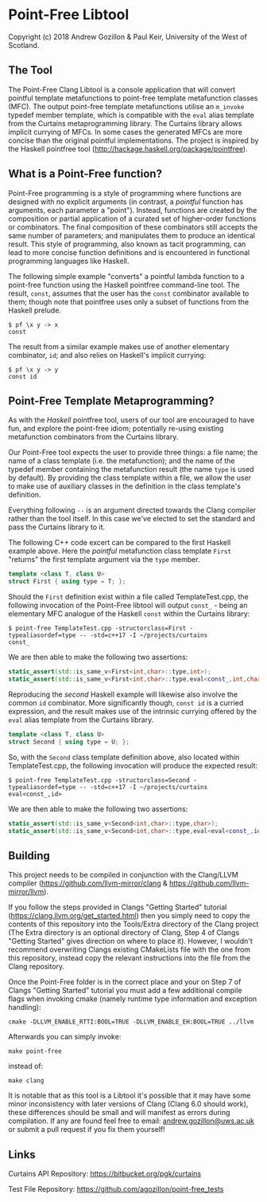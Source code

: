 # Point-Free Libtool  

Copyright (c) 2018 Andrew Gozillon & Paul Keir, University of the West of Scotland.

## The Tool 

The Point-Free Clang Libtool is a console application that will convert pointful template metafunctions to point-free template metafunction classes (MFC). The output point-free template metafunctions utilise an `m_invoke` typedef member template, which is compatible with the `eval` alias template from the Curtains metaprogramming library. The Curtains library allows implicit currying of MFCs. In some cases the generated MFCs are more concise than the original pointful implementations. The project is inspired by the Haskell pointfree tool (http://hackage.haskell.org/package/pointfree).

## What is a Point-Free function?

Point-Free programming is a style of programming where functions are designed with no explicit arguments (in contrast, a *pointful* function has arguments, each parameter a "point"). Instead, functions are created by the composition or partial application of a curated set of higher-order functions or combinators. The final composition of these combinators still accepts the same number of parameters; and manipulates them to produce an identical result. This style of programming, also known as tacit programming, can lead to more concise function definitions and is encountered in functional programming languages like Haskell.

The following simple example "converts" a pointful lambda function to a point-free function using the Haskell pointfree command-line tool. The result, `const`, assumes that the user has the `const` combinator available to them; though note that pointfree uses only a subset of functions from the Haskell prelude.

```
$ pf \x y -> x
const
```

The result from a similar example makes use of another elementary combinator, `id`; and also relies on Haskell's implicit currying:

```
$ pf \x y -> y
const id
```
## Point-Free Template Metaprogramming?

As with the *Haskell* pointfree tool, users of our tool are encouraged to have fun, and explore the point-free idiom; potentially re-using existing metafunction combinators from the Curtains library. 

Our Point-Free tool expects the user to provide three things: a file name; the name of a class template (i.e. the metafunction); and the name of the typedef member containing the metafunction result (the name `type` is used by default). By providing the class template within a file, we allow the user to make use of auxiliary classes in the definition in the class template's definition.

Everything following `--` is an argument directed towards the Clang compiler rather than the tool itself. In this case we've elected to set the standard and pass the Curtains library to it.

The following C++ code excert can be compared to the first Haskell example above. Here the *pointful* metafunction class template `First` "returns" the first template argument via the `type` member.

```C++
template <class T, class U>
struct First { using type = T; };
```

Should the `First` definition exist within a file called TemplateTest.cpp, the following invocation of the Point-Free libtool will output `const_` - being an elementary MFC analogue of the Haskell `const` within the Curtains library:

```
$ point-free TemplateTest.cpp -structorclass=First -typealiasordef=type -- -std=c++17 -I ~/projects/curtains
const_
```

We are then able to make the following two assertions:

```C++
static_assert(std::is_same_v<First<int,char>::type,int>);
static_assert(std::is_same_v<First<int,char>::type,eval<const_,int,char>>);
```

Reproducing the *second* Haskell example will likewise also involve the common `id` combinator. More significantly though, `const id` is a curried expression, and the result makes use of the intrinsic currying offered by the `eval` alias template from the Curtains library.

```C++
template <class T, class U>
struct Second { using type = U; };
```

So, with the `Second` class template definition above, also located within TemplateTest.cpp, the following invocation will produce the expected result:

```
$ point-free TemplateTest.cpp -structorclass=Second -typealiasordef=type -- -std=c++17 -I ~/projects/curtains
eval<const_,id>
```

We are then able to make the following two assertions:

```C++
static_assert(std::is_same_v<Second<int,char>::type,char>);
static_assert(std::is_same_v<Second<int,char>::type,eval<eval<const_,id>,int,char>>);
```

## Building

This project needs to be compiled in conjunction with the Clang/LLVM compiler (https://github.com/llvm-mirror/clang & https://github.com/llvm-mirror/llvm).

If you follow the steps provided in Clangs "Getting Started" tutorial (https://clang.llvm.org/get_started.html) then you simply need to copy the contents of this repository into the Tools/Extra directory of the Clang project (The Extra directory is an optional directory of Clang, Step 4 of Clangs "Getting Started" gives direction on where to place it). However, I wouldn't recommend overwriting Clangs existing CMakeLists file with the one from this repository, instead copy the relevant instructions into the file from the Clang repository.  

Once the Point-Free folder is in the correct place and your on Step 7 of Clangs "Getting Started" tutorial you must add a few additional compile flags when invoking cmake (namely runtime type information and exception handling):
```
cmake -DLLVM_ENABLE_RTTI:BOOL=TRUE -DLLVM_ENABLE_EH:BOOL=TRUE ../llvm
```
Afterwards you can simply invoke: 
```
make point-free
```
instead of: 
```
make clang
```

It is notable that as this tool is a Libtool it's possible that it may have some minor inconsistency with later versions of Clang (Clang 6.0 should work), these differences should be small and will manifest as errors during compilation. If any are found feel free to email: andrew.gozillon@uws.ac.uk or submit a pull request if you fix them yourself!

## Links 

Curtains API Repository: https://bitbucket.org/pgk/curtains
 
Test File Repository: https://github.com/agozillon/point-free_tests
 
